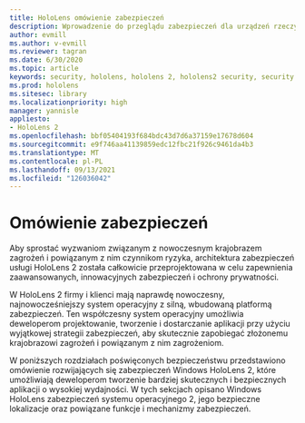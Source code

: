 ```yaml
---
title: HoloLens omówienie zabezpieczeń
description: Wprowadzenie do przeglądu zabezpieczeń dla urządzeń rzeczywistości HoloLens rzeczywistości mieszanej.
author: evmill
ms.author: v-evmill
ms.reviewer: tagran
ms.date: 6/30/2020
ms.topic: article
keywords: security, hololens, hololens 2, hololens2 security, security overview
ms.prod: hololens
ms.sitesec: library
ms.localizationpriority: high
manager: yannisle
appliesto:
- HoloLens 2
ms.openlocfilehash: bbf05404193f684bdc43d7d6a37159e17678d604
ms.sourcegitcommit: e9f746aa41139859edc12fbc21f926c9461da4b3
ms.translationtype: MT
ms.contentlocale: pl-PL
ms.lasthandoff: 09/13/2021
ms.locfileid: "126036042"
---
```

# <a name="security-overview"></a>Omówienie zabezpieczeń

Aby sprostać wyzwaniom związanym z nowoczesnym krajobrazem zagrożeń i powiązanym z nim czynnikom ryzyka, architektura zabezpieczeń usługi HoloLens 2 została całkowicie przeprojektowana w celu zapewnienia zaawansowanych, innowacyjnych zabezpieczeń i ochrony prywatności.

W HoloLens 2 firmy i klienci mają naprawdę nowoczesny, najnowocześniejszy system operacyjny z silną, wbudowaną platformą zabezpieczeń. Ten współczesny system operacyjny umożliwia deweloperom projektowanie, tworzenie i dostarczanie aplikacji przy użyciu wyjątkowej strategii zabezpieczeń, aby skutecznie zapobiegać złożonemu krajobrazowi zagrożeń i powiązanym z nim zagrożeniom. 

W poniższych rozdziałach poświęconych bezpieczeństwu przedstawiono omówienie rozwijających się zabezpieczeń Windows HoloLens 2, które umożliwiają deweloperom tworzenie bardziej skutecznych i bezpiecznych aplikacji o wysokiej wydajności. W tych sekcjach opisano Windows HoloLens zabezpieczeń systemu operacyjnego 2, jego bezpieczne lokalizacje oraz powiązane funkcje i mechanizmy zabezpieczeń.

